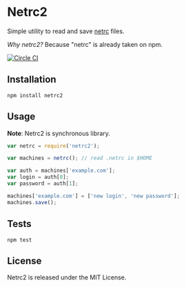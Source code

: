 # Netrc2

Simple utility to read and save [netrc](http://www.gnu.org/software/inetutils/manual/html_node/The-_002enetrc-File.html) files.

*Why netrc2?* Because "netrc" is already taken on npm.

[![Circle CI](https://circleci.com/gh/vdemedes/netrc2.svg?style=svg)](https://circleci.com/gh/vdemedes/netrc2)

## Installation

```
npm install netrc2
```

## Usage

**Note**: Netrc2 is synchronous library.

```javascript
var netrc = require('netrc2');

var machines = netrc(); // read .netrc in $HOME

var auth = machines['example.com'];
var login = auth[0];
var password = auth[1];

machines['example.com'] = ['new login', 'new password'];
machines.save();
```

## Tests

```
npm test
```

## License

Netrc2 is released under the MIT License.
